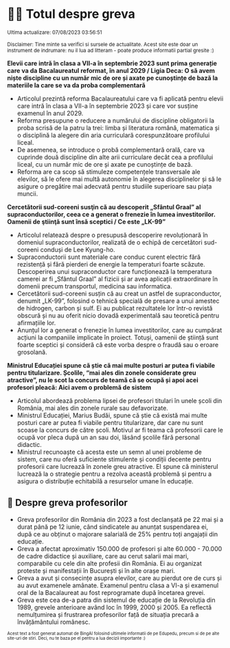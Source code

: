 # 👩‍🏫 Totul despre greva
<sub>Ultima actualizare: 07/08/2023 03:56:51</sub>

<sub>Disclaimer: Tine minte sa verifici si sursele de actualitate. Acest site este doar un instrument de indrumare: nu il lua ad litteram - poate produce informatii partial gresite :)</sub>

**Elevii care intră în clasa a VII-a în septembrie 2023 sunt prima generație care va da Bacalaureatul reformat, în anul 2029 / Ligia Deca: O să avem niște discipline cu un număr mic de ore și axate pe cunoștințe de bază la materiile la care se va da proba complementară**
- Articolul prezintă reforma Bacalaureatului care va fi aplicată pentru elevii care intră în clasa a VII-a în septembrie 2023 și care vor susține examenul în anul 2029.
- Reforma presupune o reducere a numărului de discipline obligatorii la proba scrisă de la patru la trei: limba și literatura română, matematica și o disciplină la alegere din aria curriculară corespunzătoare profilului liceal.
- De asemenea, se introduce o probă complementară orală, care va cuprinde două discipline din alte arii curriculare decât cea a profilului liceal, cu un număr mic de ore și axate pe cunoștințe de bază.
- Reforma are ca scop să stimuleze competențele transversale ale elevilor, să le ofere mai multă autonomie în alegerea disciplinelor și să le asigure o pregătire mai adecvată pentru studiile superioare sau piața muncii.

**Cercetătorii sud-coreeni susţin că au descoperit „Sfântul Graal” al supraconductorilor, ceea ce a generat o frenezie în lumea investitorilor. Oamenii de ştiinţă sunt însă sceptici / Ce este „LK-99”**
- Articolul relatează despre o presupusă descoperire revoluționară în domeniul supraconductorilor, realizată de o echipă de cercetători sud-coreeni conduși de Lee Kyung-ho.
- Supraconductorii sunt materiale care conduc curent electric fără rezistență și fără pierderi de energie la temperaturi foarte scăzute. Descoperirea unui supraconductor care funcționează la temperatura camerei ar fi „Sfântul Graal” al fizicii și ar avea aplicații extraordinare în domenii precum transportul, medicina sau informatica.
- Cercetătorii sud-coreeni susțin că au creat un astfel de supraconductor, denumit „LK-99”, folosind o tehnică specială de presare a unui amestec de hidrogen, carbon și sulf. Ei au publicat rezultatele lor într-o revistă obscură și nu au oferit nicio dovadă experimentală sau teoretică pentru afirmațiile lor.
- Anunțul lor a generat o frenezie în lumea investitorilor, care au cumpărat acțiuni la companiile implicate în proiect. Totuși, oamenii de știință sunt foarte sceptici și consideră că este vorba despre o fraudă sau o eroare grosolană.

**Ministrul Educației spune că știe că mai multe posturi ar putea fi viabile pentru titularizare. Școlile, “mai ales din zonele considerate greu atractive”, nu le scot la concurs de teamă că se ocupă și apoi acei profesori pleacă: Aici avem o problemă de sistem**
- Articolul abordează problema lipsei de profesori titulari în unele școli din România, mai ales din zonele rurale sau defavorizate.
- Ministrul Educației, Marius Budăi, spune că știe că există mai multe posturi care ar putea fi viabile pentru titularizare, dar care nu sunt scoase la concurs de către școli. Motivul ar fi teama că profesorii care le ocupă vor pleca după un an sau doi, lăsând școlile fără personal didactic.
- Ministrul recunoaște că acesta este un semn al unei probleme de sistem, care nu oferă suficiente stimulente și condiții decente pentru profesorii care lucrează în zonele greu atractive. El spune că ministerul lucrează la o strategie pentru a rezolva această problemă și pentru a asigura o distribuție echitabilă a resurselor umane în educație.

## 🏫 Despre greva profesorilor
- Greva profesorilor din România din 2023 a fost declanșată pe 22 mai și a durat până pe 12 iunie, când sindicatele au anunțat suspendarea ei, după ce au obținut o majorare salarială de 25% pentru toți angajații din educație.
- Greva a afectat aproximativ 150.000 de profesori și alte 60.000 - 70.000 de cadre didactice și auxiliare, care au cerut salarii mai mari, comparabile cu cele din alte profesii din România. Ei au organizat proteste și manifestații în București și în alte orașe mari.
- Greva a avut și consecințe asupra elevilor, care au pierdut ore de curs și au avut examenele amânate. Examenul pentru clasa a VI-a și examenul oral de la Bacalaureat au fost reprogramate după încetarea grevei.
- Greva este cea de-a patra din sistemul de educație de la Revoluția din 1989, grevele anterioare având loc în 1999, 2000 și 2005. Ea reflectă nemulțumirea și frustrarea profesorilor față de situația precară a învățământului românesc.


<sub><sub>Acest text a fost generat automat de BingAI folosind ultimele informatii de pe Edupedu, precum si de pe alte site-uri de stiri. Deci, nu te baza pe el pentru a lua decizii importante :)</sub></sub>
